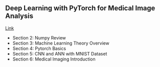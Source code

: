 <h2>Deep Learning with PyTorch for Medical Image Analysis</h2>

<a href="https://www.udemy.com/course/deep-learning-with-pytorch-for-medical-image-analysis/" target="_blank">Link</a>

<ul>
  <li>Section 2: Numpy Review</li>
  <li>Section 3: Machine Learning Theory Overview</li>  
  <li>Section 4: Pytorch Basics</li>
  <li>Section 5: CNN and ANN with MNIST Dataset</li>
  <li>Section 6: Medical Imaging Introduction</li>
</ul>
